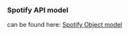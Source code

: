 ### Spotify API model
can be found here: [Spotify Object model ](https://developer.spotify.com/documentation/web-api/reference/object-model/https://developer.spotify.com/documentation/web-api/reference/object-model/)